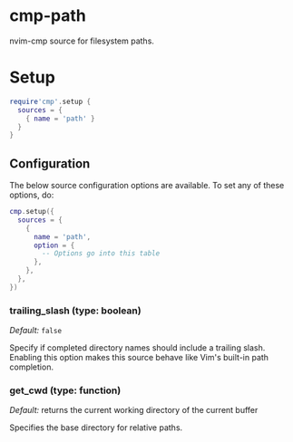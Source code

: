 # cmp-path

nvim-cmp source for filesystem paths.

# Setup

```lua
require'cmp'.setup {
  sources = {
    { name = 'path' }
  }
}
```


## Configuration

The below source configuration options are available. To set any of these options, do:

```lua
cmp.setup({
  sources = {
    {
      name = 'path',
      option = {
        -- Options go into this table
      },
    },
  },
})
```


### trailing_slash (type: boolean)

_Default:_ `false`

Specify if completed directory names should include a trailing slash. Enabling this option makes this source behave like Vim's built-in path completion.

### get_cwd (type: function)

_Default:_ returns the current working directory of the current buffer

Specifies the base directory for relative paths.
